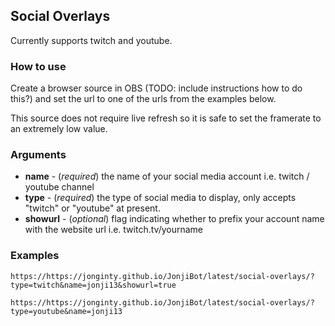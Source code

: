 ## Social Overlays
Currently supports twitch and youtube.

### How to use
Create a browser source in OBS (TODO: include instructions how to do this?) and set the url to one of the urls from the examples below.

This source does not require live refresh so it is safe to set the framerate to an extremely low value.

### Arguments

- **name** - (*required*) the name of your social media account i.e. twitch / youtube channel
- **type** - (*required*) the type of social media to display, only accepts "twitch" or "youtube" at present.
- **showurl** - (*optional*) flag indicating whether to prefix your account name with the website url i.e. twitch.tv/yourname

### Examples
```https://https://jonginty.github.io/JonjiBot/latest/social-overlays/?type=twitch&name=jonji13&showurl=true```

```https://https://jonginty.github.io/JonjiBot/latest/social-overlays/?type=youtube&name=jonji13```




